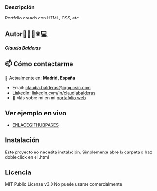 ### Descripción
Portfolio creado con HTML, CSS, etc..

## Autor👩🏻‍🔬⚛️💻
***Claudia Balderas***

## 📫 Cómo contactarme
📍 Actualmente en: **Madrid, España**
- Email: claudia.balderas@iqog.csic.com
- LinkedIn: [linkedin.com/in/claudiabalderas](https://www.linkedin.com/in/phdclaudiabalderas/)
- 📌 Más sobre mí en mi [portafolio web](https://claudiabalderas.github.io)

## Ver ejemplo en vivo
- [ENLACEGITHUBPAGES](ENLACEGITHUBPAGES)

## Instalación
Este proyecto no necesita instalación. Simplemente abre la carpeta o haz doble click en el .html

## Licencia
MIT Public License v3.0
No puede usarse comercialmente
